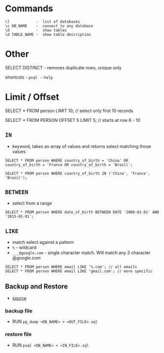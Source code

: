 

# Commands
```
\l            -  list of databases
\c DB_NAME    -  connect to any database
\d            -  show tables
\d TABLE_NAME -  show table description
```

# Other
SELECT DISTINCT - removes duplicate rows, unique only

shortcuts - `psql --help`

# Limit / Offset
SELECT * FROM person LIMIT 10; // select only first 10 records

SELECT * FROM PERSON OFFSET 5 LIMIT 5; // starts at row 6 - 10


## `IN`

* keyword, takes an array of values and returns select matching those values
```
SELECT * FROM person WHERE country_of_birth = 'China' OR country_of_birth = 'France OR country_of_birth = 'Brazil';

SELECT * FROM person WHERE country_of_birth IN ('China', 'France', 'Brazil');
```

## `BETWEEN`
* select from a range

```
SELECT * FROM person WHERE date_of_birth BETWEEN DATE '2000-01-01' AND '2015-01-01';
```

## `LIKE`
* match select against a pattern
* `%` - wildcard
* `___@google.com` - single character match. Will match any 3 character @google.com
```
SELECT * FROM person WHERE email LIKE '%.com'; // all emails
SELECT * FROM person WHERE email LIKE 'gmail.com'; // more specific
```


## Backup and Restore
* [source](https://www.postgresql.org/docs/9.1/backup-dump.html)

### backup file
* RUN `pg_dump <DB_NAME> > <OUT_FILE>.sql`

### restore file
* RUN `psql <DB_NAME> < <IN_FILE>.sql`
